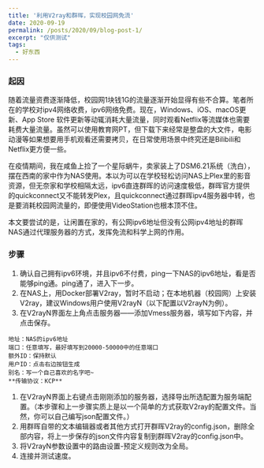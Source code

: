 ```yaml
---
title: '利用V2ray和群晖，实现校园网免流'
date: 2020-09-19
permalink: /posts/2020/09/blog-post-1/
excerpt: "仅供测试"
tags:
  - 好东西
---
```



### 起因

随着流量资费逐渐降低，校园网1块钱1G的流量逐渐开始显得有些不合算。笔者所在的学校对ipv4网络收费，ipv6网络免费。现在，Windows、iOS、macOS更新、App Store 软件更新等动辄消耗大量流量，同时观看Netflix等流媒体也需要耗费大量流量。虽然可以使用教育网PT，但下载下来经常是整盘的大文件，电影动漫等如果想要用手机观看还需要拷贝，在日常使用场景中终究还是Bilibili和Netflix更方便一些。

在疫情期间，我在咸鱼上捡了一个星际蜗牛，卖家装上了DSM6.21系统（洗白），摆在西南的家中作为NAS使用。本以为可以在学校轻松访问NAS上Plex里的影音资源，但无奈家和学校相隔太远，ipv6直连群晖的访问速度极低，群晖官方提供的quickconnect又不能转发Plex，且quickconnect通过群晖ipv4服务器中转，也是要消耗校园网流量的，即便使用VideoStation也根本顶不住。

本文要尝试的是，让闲置在家的，有公网ipv6地址但没有公网ipv4地址的群晖NAS通过代理服务器的方式，发挥免流和科学上网的作用。

### 步骤
1. 确认自己拥有ipv6环境，并且ipv6不付费，ping一下NAS的ipv6地址，看是否能够ping通。ping通了，进入下一步。
1. 在NAS上，用Docker部署V2ray，暂时不启动；在本地机器（校园网）上安装V2ray，建议Windows用户使用V2rayN（以下配置以V2rayN为例）。
1. 在V2rayN界面左上角点击服务器——添加Vmess服务器，填写如下内容，并点击保存。
```
地址：NAS的ipv6地址
端口：任意填写，最好填写到20000-50000中的任意端口
额外ID：保持默认
用户ID：点击右边按钮生成
别名：写一个自己喜欢的名字吧~
**传输协议：KCP**
```
1. 在V2rayN界面上右键点击刚刚添加的服务器，选择导出所选配置为服务端配置。（本步骤和上一步骤实质上是以一个简单的方式获取V2ray的配置文件。当然，你可以自己编写json配置文件。）
1. 用群晖自带的文本编辑器或者其他方式打开群晖V2ray的config.json，删除全部内容，将上一步保存的json文件内容复制到群晖V2ray的config.json中。
1. 将V2rayN参数设置中的路由设置-预定义规则改为全局。
1. 连接并测试速度。
